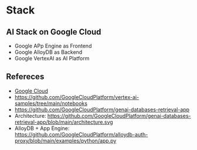 # Stack

## AI Stack on Google Cloud
* Google APp Engine as Frontend
* Google AlloyDB as Backend
* Google VertexAI as AI Platform

## Refereces
* [Google Cloud](https://cloud.google.com)
* https://github.com/GoogleCloudPlatform/vertex-ai-samples/tree/main/notebooks
* https://github.com/GoogleCloudPlatform/genai-databases-retrieval-app
* Architecture: https://github.com/GoogleCloudPlatform/genai-databases-retrieval-app/blob/main/architecture.svg
* AlloyDB + App Engine: https://github.com/GoogleCloudPlatform/alloydb-auth-proxy/blob/main/examples/python/app.py